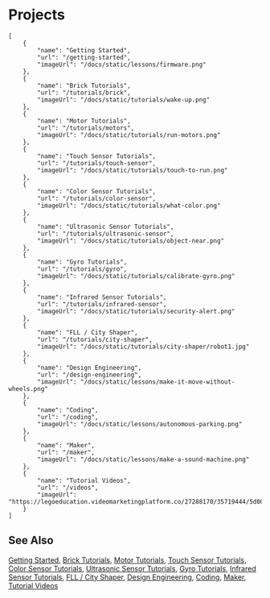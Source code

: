 # Projects

```codecard
[
    {
        "name": "Getting Started",
        "url": "/getting-started",
        "imageUrl": "/docs/static/lessons/firmware.png"
    },
    {
        "name": "Brick Tutorials",
        "url": "/tutorials/brick",
        "imageUrl": "/docs/static/tutorials/wake-up.png"
    },
    {
        "name": "Motor Tutorials",
        "url": "/tutorials/motors",
        "imageUrl": "/docs/static/tutorials/run-motors.png"
    },
    {
        "name": "Touch Sensor Tutorials",
        "url": "/tutorials/touch-sensor",
        "imageUrl": "/docs/static/tutorials/touch-to-run.png"
    },
    {
        "name": "Color Sensor Tutorials",
        "url": "/tutorials/color-sensor",
        "imageUrl": "/docs/static/tutorials/what-color.png"
    },
    {
        "name": "Ultrasonic Sensor Tutorials",
        "url": "/tutorials/ultrasonic-sensor",
        "imageUrl": "/docs/static/tutorials/object-near.png"
    },
    {
        "name": "Gyro Tutorials",
        "url": "/tutorials/gyro",
        "imageUrl": "/docs/static/tutorials/calibrate-gyro.png"
    },
    {
        "name": "Infrared Sensor Tutorials",
        "url": "/tutorials/infrared-sensor",
        "imageUrl": "/docs/static/tutorials/security-alert.png"
    },
    {
        "name": "FLL / City Shaper",
        "url": "/tutorials/city-shaper",
        "imageUrl": "/docs/static/tutorials/city-shaper/robot1.jpg"
    },
    {
        "name": "Design Engineering",
        "url": "/design-engineering",
        "imageUrl": "/docs/static/lessons/make-it-move-without-wheels.png"
    },
    {
        "name": "Coding",
        "url": "/coding",
        "imageUrl": "/docs/static/lessons/autonomous-parking.png"
    },
    {
        "name": "Maker",
        "url": "/maker",
        "imageUrl": "/docs/static/lessons/make-a-sound-machine.png"
    },
    {
        "name": "Tutorial Videos",
        "url": "/videos",
        "imageUrl": "https://legoeducation.videomarketingplatform.co/27288170/35719444/5d009e5f93fbf479c2e5ed2bf87a7990/thumbnail.png"
    }
]
```

## See Also

[Getting Started](/getting-started),
[Brick Tutorials](/tutorials/brick),
[Motor Tutorials](/tutorials/motors),
[Touch Sensor Tutorials](/tutorials/touch-sensor),
[Color Sensor Tutorials](/tutorials/color-sensor),
[Ultrasonic Sensor Tutorials](/tutorials/ultrasonic-sensor),
[Gyro Tutorials](/tutorials/gyro),
[Infrared Sensor Tutorials](/tutorials/infrared-sensor),
[FLL / City Shaper](/tutorials/city-shaper),
[Design Engineering](/design-engineering),
[Coding](/coding),
[Maker](/maker),
[Tutorial Videos](/videos)

